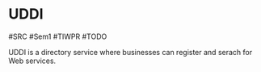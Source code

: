 # UDDI
#SRC #Sem1 #TIWPR 
#TODO 

UDDI is a directory service where businesses can register and serach for Web services.